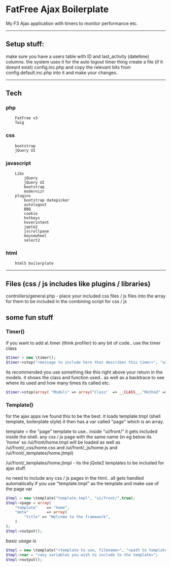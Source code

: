 FatFree Ajax Boilerplate
================


My F3 Ajax application with timers to monitor performance etc.




---



Setup stuff:
----------

make sure you have a users table with ID and last_activity (datetime) columns. the system uses it for the auto logout timer thing create a file (if it doesnt exist) config.inc.php and copy the relevant bits from config.default.inc.php into it and make your changes.



---



Tech
-----------
###	php
		FatFree v3
		Twig
###	css
		bootstrap
		jQuery UI
###	javascript
		Libs
			jQuery
			jQuery UI
			bootstrap
			modernizr
		plugins
			bootstrap datepicker
			autologout
			BBQ
			cookie
			hotkeys
			hoverintent
			jqote2
			jscrollpane
			mousewheel
			select2
###	html
		html5 boilerplate




---




Files (css / js includes like plugins / libraries)
---
controllers/general.php - place your included css files / js files into the array for them to be included in the combining script for css / js


some fun stuff
------------

### Timer()
if you want to add a\ timer (think profiler) to any bit of code.. use the timer class

```php
$timer = new \timer();
$timer->stop("<message to include here that describes this timer>", "arguments");
```

its recommended you use something like this right above your return in the models. it shows the class and function used.. as well as a backtrace to see where its used and how many times its called etc.

```php
$timer->stop(array( "Models" => array("Class"  => __CLASS__,"Method" => __FUNCTION__)), func_get_args());
```

### Template()

for the ajax apps ive found this to be the best. it loads template.tmpl (shell template, boilerplate style)
it then has a var called "page" which is an array.

template = the "page" template to use.. inside "ui/front/" it gets included inside the shell. any css / js page with the same name (in eg below its 'home' so /ui/front/home.tmpl will be loaded as well as /ui/front/_css/home.css and /ui/front/_js/home.js and /ui/front/_templates/home.jtmpl)

/ui/front/_templates/home.jtmpl - its the jQote2 templates to be included for ajax stuff.

no need to include any css / js pages in the html.. all gets handled automatically if you use "template.tmpl" as the template and make use of the page var


```php
$tmpl = new \template("template.tmpl", "ui/front/",true);
$tmpl->page = array(
	"template"    => "home",
	"meta"        => array(
		"title" => "Welcome to the framework",
	)
);
$tmpl->output();
```

*basic usage is*

```php
$tmpl = new \template("<template to use, filename>", "<path to template folder / array of paths, system will pick the path depending on if the file exists or not>",true/false for strict folder);
$tmpl->var = "<any variables you wish to include to the template>";
$tmpl->output();
```

